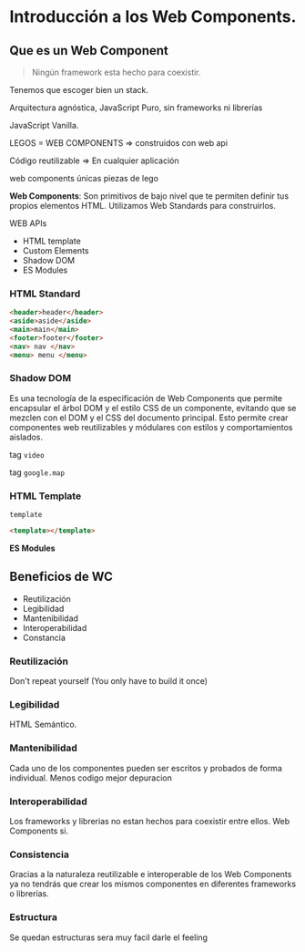 # Introducción a los Web Components.
## Que es un Web Component

>Ningún framework esta hecho para coexistir.

Tenemos que escoger bien un stack.

Arquitectura agnóstica, JavaScript Puro, sin frameworks ni librerías

JavaScript Vanilla.

LEGOS = WEB COMPONENTS => construidos con web api

Código reutilizable => En cualquier aplicación

web components únicas piezas de lego


**Web Components**: Son primitivos de bajo nivel que te permiten definir tus propios elementos HTML.
Utilizamos Web Standards para construirlos.

WEB APIs

- HTML template
- Custom Elements
- Shadow DOM
- ES Modules

### HTML Standard
```html
<header>header</header>
<aside>aside</aside>
<main>main</main>
<footer>footer</footer>
<nav> nav </nav>
<menu> menu </menu>
```

### Shadow DOM
Es una tecnología de la especificación de Web Components que permite encapsular el árbol DOM y el estilo CSS de un componente, evitando que se mezclen con el DOM y el CSS del documento principal. Esto permite crear componentes web reutilizables y módulares con estilos y comportamientos aislados.

tag `video`

tag `google.map`

### HTML Template

`template`
```html
<template></template>
```

**ES Modules**

## Beneficios de WC

- Reutilización
- Legibilidad
- Mantenibilidad
- Interoperabilidad
- Constancia

### Reutilización
Don't repeat yourself
(You only have to build it once)


### Legibilidad
HTML Semántico.

### Mantenibilidad
Cada uno de los componentes pueden ser escritos y probados de forma individual. Menos codigo mejor depuracion

### Interoperabilidad
Los frameworks y librerias no estan hechos para coexistir entre ellos. Web Components si.

### Consistencia
Gracias a la naturaleza reutilizable e interoperable de los Web Components ya no tendrás que crear los mismos componentes en diferentes frameworks o librerías.

### Estructura
Se quedan estructuras sera muy facil darle el feeling
